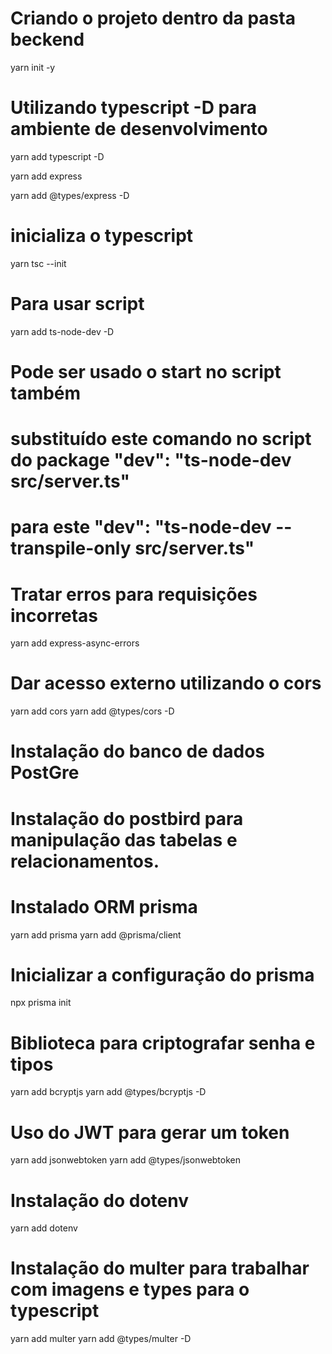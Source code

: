 # Criando o projeto dentro da pasta beckend
yarn init -y

# Utilizando typescript -D para ambiente de desenvolvimento
yarn add typescript -D 

yarn add express

yarn add @types/express -D

# inicializa o typescript
yarn tsc --init 
 
# Para usar script
yarn add ts-node-dev -D

# Pode ser usado o start no script também
# substituído este comando no script do package "dev": "ts-node-dev src/server.ts" 
# para este "dev": "ts-node-dev --transpile-only src/server.ts"

# Tratar erros para requisições incorretas
yarn add express-async-errors

# Dar acesso externo utilizando o cors
yarn add cors
yarn add @types/cors -D

# Instalação do banco de dados PostGre
# Instalação do postbird para manipulação das tabelas e relacionamentos.

# Instalado ORM prisma
yarn add prisma
yarn add @prisma/client

# Inicializar a configuração do prisma
npx prisma init

# Biblioteca para criptografar senha e tipos
yarn add bcryptjs
yarn add @types/bcryptjs -D

# Uso do JWT para gerar um token
yarn add jsonwebtoken
yarn add @types/jsonwebtoken

# Instalação do dotenv
yarn add dotenv


# Instalação do multer para trabalhar com imagens e types para o typescript
yarn add multer
yarn add @types/multer -D



